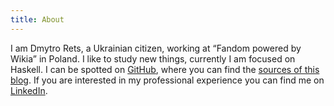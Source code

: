 ```yaml
---
title: About
---
```

I am Dmytro Rets, a Ukrainian citizen, working at “Fandom powered by Wikia” in Poland. I like to study new things, currently I am focused on Haskell. I can be spotted on [GitHub](https://github.com/drets), where you can find the [sources of this blog](https://github.com/drets/drets.github.io/tree/sources). If you are interested in my professional experience you can find me on [LinkedIn](https://www.linkedin.com/in/drets).
